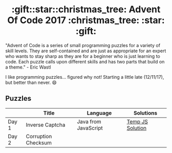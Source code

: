 <h1 align=center>:gift::star::christmas_tree: Advent Of Code 2017 :christmas_tree: :star: :gift:</h1>
"Advent of Code is a series of small programming puzzles for a variety of skill levels. They are self-contained and are just as appropriate for an expert who wants to stay sharp as they are for a beginner who is just learning to code. Each puzzle calls upon different skills and has two parts that build on a theme." - Eric Wastl

I like programming puzzles... figured why not! Starting a little late (12/11/17), but better than never. :smile:



## Puzzles

|       | Title               | Language             | Solutions                               |
| ----- | ------------------- | -------------------- | --------------------------------------- |
| Day 1 | Inverse Captcha     | Java from JavaScript | [Temp JS Solution](inversecaptcha.html) |
| Day 2 | Corruption Checksum |                      |                                         |

